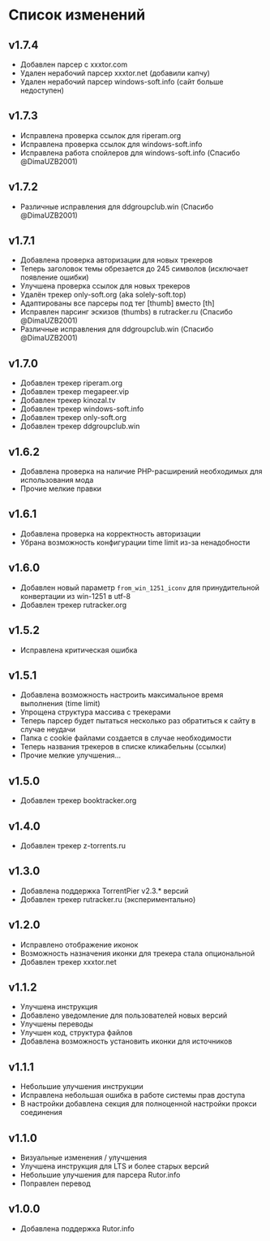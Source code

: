 # Список изменений

## v1.7.4

- Добавлен парсер с xxxtor.com
- Удален нерабочий парсер xxxtor.net (добавили капчу)
- Удален нерабочий парсер windows-soft.info (сайт больше недоступен)

## v1.7.3

- Исправлена проверка ссылок для riperam.org
- Исправлена проверка ссылок для windows-soft.info
- Исправлена работа спойлеров для windows-soft.info (Спасибо @DimaUZB2001)

## v1.7.2

- Различные исправления для ddgroupclub.win (Спасибо @DimaUZB2001)

## v1.7.1

- Добавлена проверка авторизации для новых трекеров
- Теперь заголовок темы обрезается до 245 символов (исключает появление ошибки)
- Улучшена проверка ссылок для новых трекеров
- Удалён трекер only-soft.org (aka solely-soft.top)
- Адаптированы все парсеры под тег [thumb] вместо [th]
- Исправлен парсинг эскизов (thumbs) в rutracker.ru (Спасибо @DimaUZB2001)
- Различные исправления для ddgroupclub.win (Спасибо @DimaUZB2001)

## v1.7.0

- Добавлен трекер riperam.org
- Добавлен трекер megapeer.vip
- Добавлен трекер kinozal.tv
- Добавлен трекер windows-soft.info
- Добавлен трекер only-soft.org
- Добавлен трекер ddgroupclub.win

## v1.6.2

- Добавлена проверка на наличие PHP-расширений необходимых для использования мода
- Прочие мелкие правки

## v1.6.1

- Добавлена проверка на корректность авторизации
- Убрана возможность конфигурации time limit из-за ненадобности

## v1.6.0

- Добавлен новый параметр `from_win_1251_iconv` для принудительной конвертации из win-1251 в utf-8
- Добавлен трекер rutracker.org

## v1.5.2

- Исправлена критическая ошибка

## v1.5.1

- Добавлена возможность настроить максимальное время выполнения (time limit)
- Упрощена структура массива с трекерами
- Теперь парсер будет пытаться несколько раз обратиться к сайту в случае неудачи
- Папка с cookie файлами создается в случае необходимости
- Теперь названия трекеров в списке кликабельны (ссылки)
- Прочие мелкие улучшения...

## v1.5.0

- Добавлен трекер booktracker.org

## v1.4.0

- Добавлен трекер z-torrents.ru

## v1.3.0

- Добавлена поддержка TorrentPier v2.3.* версий
- Добавлен трекер rutracker.ru (экспериментально)

## v1.2.0

- Исправлено отображение иконок
- Возможность назначения иконки для трекера стала опциональной
- Добавлен трекер xxxtor.net

## v1.1.2

- Улучшена инструкция
- Добавлено уведомление для пользователей новых версий
- Улучшены переводы
- Улучшен код, структура файлов
- Добавлена возможность установить иконки для источников

## v1.1.1

- Небольшие улучшения инструкции
- Исправлена небольшая ошибка в работе системы прав доступа
- В настройки добавлена секция для полноценной настройки прокси соединения

## v1.1.0

- Визуальные изменения / улучшения
- Улучшена инструкция для LTS и более старых версий
- Небольшие улучшения для парсера Rutor.info
- Поправлен перевод

## v1.0.0

- Добавлена поддержка Rutor.info
